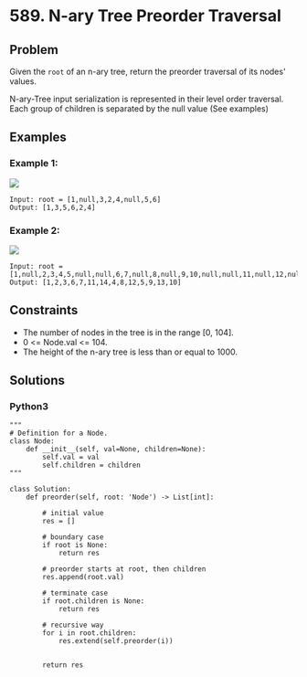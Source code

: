 # 589. N-ary Tree Preorder Traversal

## Problem

Given the `root` of an n-ary tree, return the preorder traversal of its nodes' values.

N-ary-Tree input serialization is represented in their level order traversal. Each group of children is separated by the null value (See examples)

## Examples

### Example 1:

![](https://assets.leetcode.com/uploads/2018/10/12/narytreeexample.png)

```
Input: root = [1,null,3,2,4,null,5,6]
Output: [1,3,5,6,2,4]
```
### Example 2:

![](https://assets.leetcode.com/uploads/2019/11/08/sample_4_964.png)

```
Input: root = [1,null,2,3,4,5,null,null,6,7,null,8,null,9,10,null,null,11,null,12,null,13,null,null,14]
Output: [1,2,3,6,7,11,14,4,8,12,5,9,13,10]
```

## Constraints

  * The number of nodes in the tree is in the range [0, 104].
  * 0 <= Node.val <= 104.
  * The height of the n-ary tree is less than or equal to 1000.

## Solutions

### Python3

```
"""
# Definition for a Node.
class Node:
    def __init__(self, val=None, children=None):
        self.val = val
        self.children = children
"""

class Solution:
    def preorder(self, root: 'Node') -> List[int]:
        
        # initial value
        res = []
        
        # boundary case
        if root is None:
            return res
        
        # preorder starts at root, then children
        res.append(root.val)
        
        # terminate case
        if root.children is None:
            return res
        
        # recursive way
        for i in root.children:
            res.extend(self.preorder(i))
        
        
        return res
```
